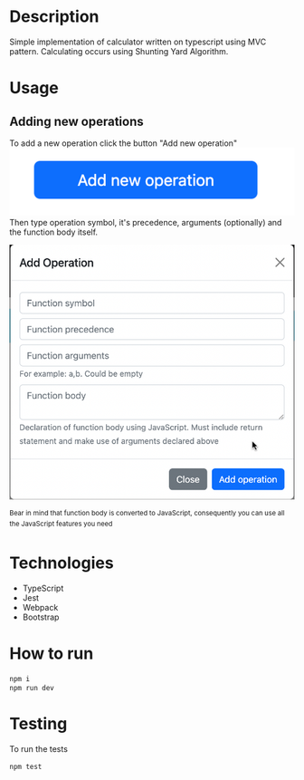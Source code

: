 # Description

Simple implementation of calculator written on typescript using MVC pattern. Calculating occurs using Shunting Yard Algorithm.

# Usage

## Adding new operations

To add a new operation click the button "Add new operation"
![Add new operation button](./readme/addOperationButton.png)
Then type operation symbol, it's precedence, arguments (optionally) and the function body itself.

![Add new operation modal](./readme/addOperationModal.png)

<sup>Bear in mind that function body is converted to JavaScript, consequently you can use all the JavaScript features you need
</sup>

# Technologies

- TypeScript
- Jest
- Webpack
- Bootstrap

# How to run

```
npm i
npm run dev
```

# Testing

To run the tests

```
npm test
```

